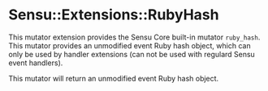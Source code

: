 # Sensu::Extensions::RubyHash

This mutator extension provides the Sensu Core built-in mutator
`ruby_hash`. This mutator provides an unmodified event Ruby hash
object, which can only be used by handler extensions (can not be used
with regulard Sensu event handlers).

This mutator will return an unmodified event Ruby hash object.
